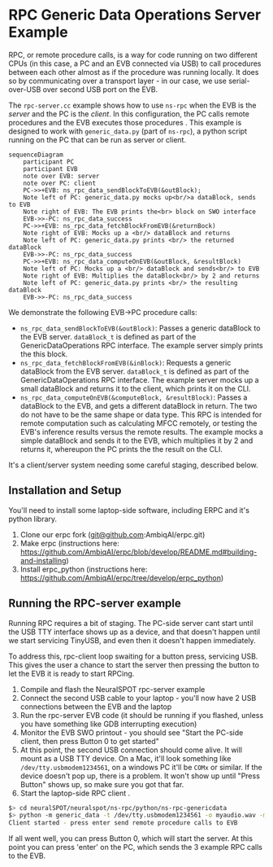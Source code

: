 # RPC Generic Data Operations Server Example
RPC, or remote procedure calls, is a way for code running on two different CPUs (in this case, a PC and an EVB connected via USB) to call procedures between each other almost as if the procedure was running locally. It does so by communicating over a transport layer - in our case, we use serial-over-USB over second USB port on the EVB.

The `rpc-server.cc` example shows how to use `ns-rpc` when the EVB is the *server* and the PC is the *client*. In this configuration, the PC calls remote procedures and the EVB executes those procedures . This example is designed to work with `generic_data.py` (part of `ns-rpc`), a python script running on the PC that can be run as server or client.

```mermaid
sequenceDiagram
    participant PC
    participant EVB
    note over EVB: server
    note over PC: client
    PC->>+EVB: ns_rpc_data_sendBlockToEVB(&outBlock);
    Note left of PC: generic_data.py mocks up<br/>a dataBlock, sends to EVB
    Note right of EVB: The EVB prints the<br> block on SWO interface
    EVB->>-PC: ns_rpc_data_success
    PC->>+EVB: ns_rpc_data_fetchBlockFromEVB(&returnBock)
    Note right of EVB: Mocks up a <br/> dataBlock and returns
    Note left of PC: generic_data.py prints <br/> the returned dataBlock
    EVB->>-PC: ns_rpc_data_success
    PC->>+EVB: ns_rpc_data_computeOnEVB(&outBlock, &resultBlock)
    Note left of PC: Mocks up a <br/> dataBlock and sends<br/> to EVB
    Note right of EVB: Multiplies the dataBlock<br/> by 2 and returns
    Note left of PC: generic_data.py prints <br/> the resulting dataBlock
    EVB->>-PC: ns_rpc_data_success
```



We demonstrate the following EVB->PC procedure calls:

- `ns_rpc_data_sendBlockToEVB(&outBlock)`: Passes a generic dataBlock to the EVB server. `dataBlock_t` is defined as part of the GenericDataOperations RPC interface. The example server simply prints the this block.
- `ns_rpc_data_fetchBlockFromEVB(&inBlock)`: Requests a generic dataBlock from the EVB server. `dataBlock_t` is defined as part of the GenericDataOperations RPC interface. The example server mocks up a small dataBlock and returns it to the client, which prints it on the CLI.
- `ns_rpc_data_computeOnEVB(&computeBlock, &resultBlock)`: Passes a dataBlock to the EVB, and gets a different dataBlock in return. The two do not have to be the same shape or data type. This RPC is intended for remote computation such as calculating MFCC remotely, or testing the EVB's inference results versus the remote results. The example mocks a simple dataBlock and sends it to the EVB, which multiplies it by 2 and returns it, whereupon the PC prints the the result on the CLI.

It's a client/server system needing some careful staging, described below.

## Installation and Setup
You'll need to install some laptop-side software, including ERPC and it's python library.
1. Clone our erpc fork (git@github.com:AmbiqAI/erpc.git)
2. Make erpc (instructions here: https://github.com/AmbiqAI/erpc/blob/develop/README.md#building-and-installing)
3. Install erpc_python (instructions here: https://github.com/AmbiqAI/erpc/tree/develop/erpc_python)


## Running the RPC-server example
Running RPC requires a bit of staging. The PC-side server cant start until the USB TTY interface
shows up as a device, and that doesn't happen until we start servicing TinyUSB, and even then it doesn't happen immediately.

To address this, rpc-client loop swaiting for a button press, servicing USB. This gives the user a chance to start the server then
pressing the button to let the EVB it is ready to start RPCing.

1. Compile and flash the NeuralSPOT rpc-server example
2. Connect the second USB cable to your laptop - you'll now have 2 USB connections between the EVB and the laptop
3. Run the rpc-server EVB code (it should be running if you flashed, unless you have something like GDB interrupting execution)
4. Monitor the EVB SWO printout - you should see "Start the PC-side client, then press Button 0 to get started"
5. At this point, the second USB connection should come alive. It will mount as a USB TTY device. On a Mac, it'll look something like `/dev/tty.usbmodem1234561`, on a windows PC it'll be `COMx` or similar. If the device doesn't pop up, there is a problem. It won't show up until "Press Button" shows up, so make sure you got that far.
6. Start the laptop-side RPC client . 
```bash
$> cd neuralSPOT/neuralspot/ns-rpc/python/ns-rpc-genericdata
$> python -m generic_data -t /dev/tty.usbmodem1234561 -o myaudio.wav -m client
Client started - press enter send remote procedure calls to EVB
```
If all went well, you can press Button 0, which will start the server. At this point you can press 'enter' on the PC, which sends the 3 example RPC calls to the EVB.



